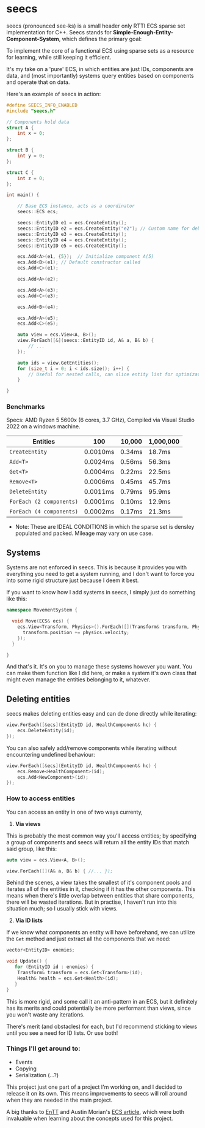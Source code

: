 # seecs

seecs (pronounced see-ks) is a small header only RTTI ECS sparse set implementation for C++. Seecs stands for **Simple-Enough-Entity-Component-System**, which defines the primary goal:

To implement the core of a functional ECS using sparse sets as a resource for learning, while still keeping it efficient.

It's my take on a 'pure' ECS, in which entities are just IDs, components are data, and (most importantly) systems query entities based on components and operate that on data.

Here's an example of seecs in action:
```cpp
#define SEECS_INFO_ENABLED
#include "seecs.h"

// Components hold data
struct A {
	int x = 0;
};

struct B {
	int y = 0;
};

struct C {
	int z = 0;
};

int main() {

	// Base ECS instance, acts as a coordinator
	seecs::ECS ecs;

	seecs::EntityID e1 = ecs.CreateEntity();
	seecs::EntityID e2 = ecs.CreateEntity("e2"); // Custom name for debugging
	seecs::EntityID e3 = ecs.CreateEntity();
	seecs::EntityID e4 = ecs.CreateEntity();
	seecs::EntityID e5 = ecs.CreateEntity();

	ecs.Add<A>(e1, {5});  // Initialize component A(5)
	ecs.Add<B>(e1); // Default constructor called
	ecs.Add<C>(e1);

	ecs.Add<A>(e2);

	ecs.Add<A>(e3);
	ecs.Add<C>(e3);

	ecs.Add<B>(e4);

	ecs.Add<A>(e5);
	ecs.Add<C>(e5);

	auto view = ecs.View<A, B>();
	view.ForEach([&](seecs::EntityID id, A& a, B& b) {
		// ...
	});

	auto ids = view.GetEntities();
	for (size_t i = 0; i < ids.size(); i++) {
		// Useful for nested calls, can slice entity list for optimizations.
	}

}
```

### Benchmarks

Specs: AMD Ryzen 5 5600x (6 cores, 3.7 GHz), Compiled via Visual Studio 2022 on a windows machine.


| Entities                 | 100      | 10,000 | 1,000,000 |
| --------                 | ---      | ------ | --------- |
| `CreateEntity`           | 0.0010ms | 0.34ms | 18.7ms    |
| `Add<T>`                 | 0.0024ms | 0.56ms | 56.3ms    |
| `Get<T>`                 | 0.0004ms | 0.22ms | 22.5ms    |
| `Remove<T>`              | 0.0006ms | 0.45ms | 45.7ms    |
| `DeleteEntity`           | 0.0011ms | 0.79ms | 95.9ms    |
| `ForEach (2 components)` | 0.0001ms | 0.10ms | 12.9ms    |
| `ForEach (4 components)` | 0.0002ms | 0.17ms | 21.3ms    |

- Note: These are IDEAL CONDITIONS in which the sparse set is densley populated and packed. Mileage may vary on use case.

## Systems

Systems are not enforced in seecs. This is because it provides you with everything you need to get a system running, and I don't want to force you into some rigid structure just because I deem it best.

If you want to know how I add systems in seecs, I simply just do something like this:
```cpp
namespace MovementSystem {

  void Move(ECS& ecs) {
    ecs.View<Transform, Physics>().ForEach([](Transform& transform, Physics& physics) {
      transform.position += physics.velocity;
    });
  }

}
```

And that's it. It's on you to manage these systems however you want. You can make them function like I did here, or make a system it's own class that might even manage the entities belonging to it, whatever.

## Deleting entities

seecs makes deleting entities easy and can de done directly while iterating:

```cpp
view.ForEach([&ecs](EntityID id, HealthComponent& hc) {
    ecs.DeleteEntity(id);
});
```

You can also safely add/remove components while iterating without encountering undefined behaviour:
```cpp
view.ForEach([&ecs](EntityID id, HealthComponent& hc) {
    ecs.Remove<HealthComponent>(id);
    ecs.Add<NewComponent>(id);
});

```

### How to access entities

You can access an entity in one of two ways currenty,

1) **Via views**

This is probably the most common way you'll access entities; by specifying a group of components and seecs will return all the entity IDs that match said group, like this:
```cpp
auto view = ecs.View<A, B>();

view.ForEach([](A& a, B& b) { //... });
```
Behind the scenes, a view takes the smallest of it's component pools and iterates all of the entities in it, checking if it has the other components.
This means when there's little overlap between entities that share components, there will be wasted iterations.
But in practise, I haven't run into this situation much; so I usually stick with views.


2) **Via ID lists**
   
If we know what components an entity will have beforehand, we can utilize the `Get` method and just extract all the components that we need:
```cpp
vector<EntityID> enemies;

void Update() {
   for (EntityID id : enemies) {
	Transform& transform = ecs.Get<Transform>(id);
	Health& health = ecs.Get<Health>(id);
   }
}
```
This is more rigid, and some call it an anti-pattern in an ECS, but it definitely has its merits and could potentially be more performant than views, since you won't waste any iterations.

There's merit (and obstacles) for each, but I'd recommend sticking to views until you see a need for ID lists. Or use both!

### Things I'll get around to:

- Events
- Copying
- Serialization (...?)

This project just one part of a project I'm working on, and I decided to release it on its own. This means improvements to seecs will roll around when they are needed in the main project.

A big thanks to [EnTT](https://github.com/skypjack/entt) and Austin Morian's [ECS article](https://austinmorlan.com/posts/entity_component_system/), which were both invaluable when learning about the concepts used for this project.
